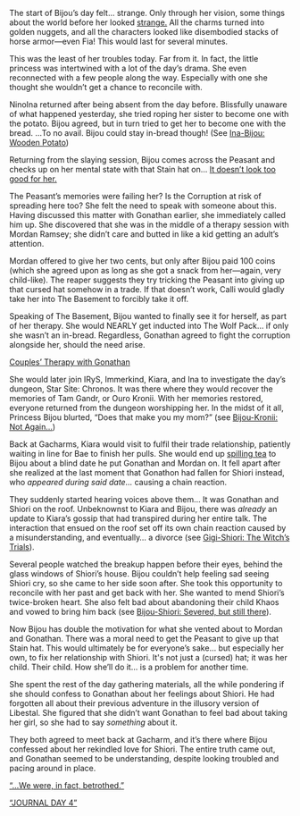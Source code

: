 The start of Bijou’s day felt… strange. Only through her vision, some things about the world before her looked [strange.](https://youtu.be/Zg3rYsc61XI?t=237) All the charms turned into golden nuggets, and all the characters looked like disembodied stacks of horse armor—even Fia! This would last for several minutes.

This was the least of her troubles today. Far from it. In fact, the little princess was intertwined with a lot of the day’s drama. She even reconnected with a few people along the way. Especially with one she thought she wouldn’t get a chance to reconcile with.

NinoIna returned after being absent from the day before. Blissfully unaware of what happened yesterday, she tried roping her sister to become one with the potato. Bijou agreed, but in turn tried to get her to become one with the bread. …To no avail. Bijou could stay in-bread though! (See [Ina-Bijou: Wooden Potato](#edge:bijou-ina))

Returning from the slaying session, Bijou comes across the Peasant and checks up on her mental state with that Stain hat on… [It doesn’t look too good for her.](https://youtu.be/Zg3rYsc61XI?t=4287)

The Peasant’s memories were failing her? Is the Corruption at risk of spreading here too? She felt the need to speak with someone about this. Having discussed this matter with Gonathan earlier, she immediately called him up. She discovered that she was in the middle of a therapy session with Mordan Ramsey; she didn’t care and butted in like a kid getting an adult’s attention.

Mordan offered to give her two cents, but only after Bijou paid 100 coins (which she agreed upon as long as she got a snack from her—again, very child-like). The reaper suggests they try tricking the Peasant into giving up that cursed hat somehow in a trade. If that doesn’t work, Calli would gladly take her into The Basement to forcibly take it off.

Speaking of The Basement, Bijou wanted to finally see it for herself, as part of her therapy. She would NEARLY get inducted into The Wolf Pack… if only she wasn’t an in-bread. Regardless, Gonathan agreed to fight the corruption alongside her, should the need arise.

[Couples’ Therapy with Gonathan](#embed:https://youtu.be/Zg3rYsc61XI?t=4396)

She would later join IRyS, Immerkind, Kiara, and Ina to investigate the day’s dungeon, Star Site: Chronos. It was there where they would recover the memories of Tam Gandr, or Ouro Kronii. With her memories restored, everyone returned from the dungeon worshipping her. In the midst of it all, Princess Bijou blurted, “Does that make you my mom?” (see [Bijou-Kronii: Not Again...](#edge:bijou-kronii))

Back at Gacharms, Kiara would visit to fulfil their trade relationship, patiently waiting in line for Bae to finish her pulls. She would end up [spilling tea](https://youtu.be/Zg3rYsc61XI?t=18313) to Bijou about a blind date he put Gonathan and Mordan on. It fell apart after she realized at the last moment that Gonathon had fallen for Shiori instead, who _appeared during said date…_ causing a chain reaction.

They suddenly started hearing voices above them… It was Gonathan and Shiori on the roof. Unbeknownst to Kiara and Bijou, there was _already_ an update to Kiara’s gossip that had transpired during her entire talk. The interaction that ensued on the roof set off its own chain reaction caused by a misunderstanding, and eventually… a divorce (see [Gigi-Shiori: The Witch’s Trials](#edge:gigi-shiori)).

Several people watched the breakup happen before their eyes, behind the glass windows of Shiori’s house. Bijou couldn’t help feeling sad seeing Shiori cry, so she came to her side soon after. She took this opportunity to reconcile with her past and get back with her. She wanted to mend Shiori’s twice-broken heart. She also felt bad about abandoning their child Khaos and vowed to bring him back (see [Bijou-Shiori: Severed, but still there](#edge:shiori-bijou)).

Now Bijou has double the motivation for what she vented about to Mordan and Gonathan. There was a moral need to get the Peasant to give up that Stain hat. This would ultimately be for everyone’s sake… but especially her own, to fix her relationship with Shiori. It's not just a (cursed) hat; it was her child. Their child. How she’ll do it… is a problem for another time.

She spent the rest of the day gathering materials, all the while pondering if she should confess to Gonathan about her feelings about Shiori. He had forgotten all about their previous adventure in the illusory version of Libestal. She figured that she didn’t want Gonathan to feel bad about taking her girl, so she had to say _something_ about it.

They both agreed to meet back at Gacharm, and it’s there where Bijou confessed about her rekindled love for Shiori. The entire truth came out, and Gonathan seemed to be understanding, despite looking troubled and pacing around in place.

[“...We were, in fact, betrothed.”](#embed:https://youtu.be/Zg3rYsc61XI?t=21191)

[“JOURNAL DAY 4”](#embed:https://youtu.be/Zg3rYsc61XI?t=23356)
